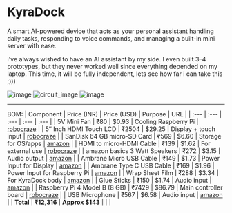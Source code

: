 # KyraDock
A smart AI-powered device that acts as your personal assistant handling daily tasks, responding to voice commands, and managing a built-in mini server with ease.

i've always wished to have an AI assistant by my side. I even built 3–4 prototypes, but they never worked well since everything depended on my laptop. This time, it will be fully independent, lets see how far i can take this ;)))

![image](https://github.com/user-attachments/assets/847d73e6-36cc-4ed2-a811-5bd93344610f)
![circuit_image](https://github.com/user-attachments/assets/afa9accb-38dd-4b0b-ab45-64b769153a92)
![image](https://github.com/user-attachments/assets/03c074bd-53fd-4274-bc67-7f8b21d9e39f)


--------------------------------------------------------------------------------------------------
BOM:
| Component | Price (INR) | Price (USD) | Purpose | URL |
| :--- | :--- | :--- | :--- | :--- |
| 5V Mini Fan | ₹80 | $0.93 | Cooling Raspberry Pi | [robocraze](https://robocraze.com/products/5v-mini-fan-for-raspberry-pi?variant=40192541982873) |
| 5″ Inch HDMI Touch LCD | ₹2504 | $29.25 | Display + touch input | [robocraze](https://robocraze.com/products/5-inch-lcd-hdmi-touch-screen-display-tft-lcd-panel-module?variant=40193802895513) |
| SanDisk 64 GB micro-SD Card | ₹569 | $6.60 | Storage for OS/apps | [amazon](https://amzn.in/d/4g1hGiB) |
| HDMI to micro-HDMI Cable | ₹139 | $1.62 | For external use | [robocraze](https://robocraze.com/products/hdmi-to-micro-hdmi-cable?variant=40193636597913) |
| amazon basics 3 Watt Speakers | ₹272 | $3.15 | Audio output | [amazon](https://amzn.in/d/egND9wG) |
| Ambrane Micro USB Cable | ₹149 | $1.73 | Power Input for Display | [amazon](https://amzn.in/d/fEbwvcv) |
| Ambrane Type C USB Cable | ₹169 | $1.96 | Power Input for Raspberry Pi | [amazon](https://amzn.in/d/1RGyZ3g) |
| Wrap Sheet Film | ₹288 | $3.34 | For KyraDock body | [amazon](https://amzn.in/d/ezTv9b7) |
| Glue Sticks | ₹150 | $1.74 | Audio input | [amazon](https://amzn.in/d/bpFMA49) |
| Raspberry Pi 4 Model B (8 GB) | ₹7429 | $86.79 | Main controller board | [robocraze](https://robocraze.com/products/raspberry-pi-4-model-b-8-gb-ram?variant=40193825308825) |
| USB Microphone | ₹567 | $6.58 | Audio input | [amazon](https://amzn.in/d/2ZB8z9S) |
| **Total** | **₹12,316** | **Approx $143** | | |

